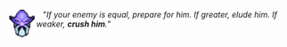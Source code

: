 <a href="https://gamepedia.cursecdn.com/dota2_gamepedia/2/2b/Vo_dark_seer_dkseer_rare_01.mp3"><img src="tmp_darkseer_icon.png" align="left" alt="<Image: Temporary Dark Seer Icon>" width="50" /></a>

&nbsp;&nbsp; "_If your enemy is equal, prepare for him. If greater, elude him. If weaker, **crush him**._"